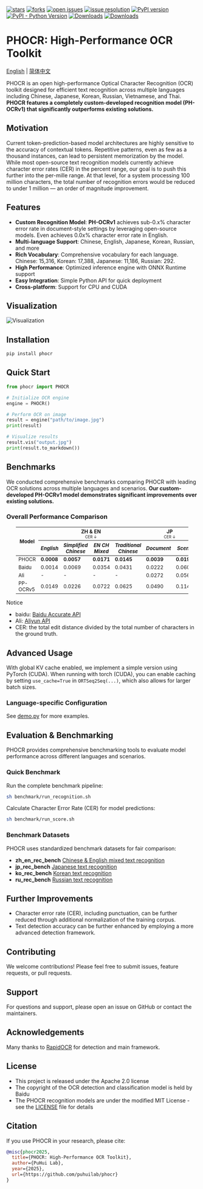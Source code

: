 <!-- icon -->

[![stars](https://img.shields.io/github/stars/puhuilab/phocr.svg)](https://github.com/puhuilab/phocr)
[![forks](https://img.shields.io/github/forks/puhuilab/phocr.svg)](https://github.com/puhuilab/phocr)
[![open issues](https://img.shields.io/github/issues-raw/puhuilab/phocr)](https://github.com/puhuilab/phocr/issues)
[![issue resolution](https://img.shields.io/github/issues-closed-raw/puhuilab/phocr)](https://github.com/puhuilab/phocr/issues)
[![PyPI version](https://img.shields.io/pypi/v/phocr)](https://pypi.org/project/phocr/)
[![PyPI - Python Version](https://img.shields.io/pypi/pyversions/phocr)](https://pypi.org/project/phocr/)
[![Downloads](https://static.pepy.tech/badge/phocr)](https://pepy.tech/project/phocr)
[![Downloads](https://static.pepy.tech/badge/phocr/month)](https://pepy.tech/project/phocr)

# PHOCR: High-Performance OCR Toolkit

[English](README.md) | [简体中文](README_CN.md)

PHOCR is an open high-performance Optical Character Recognition (OCR) toolkit designed for efficient text recognition across multiple languages including Chinese, Japanese, Korean, Russian, Vietnamese, and Thai. **PHOCR features a completely custom-developed recognition model (PH-OCRv1) that significantly outperforms existing solutions.**

## Motivation

Current token-prediction-based model architectures are highly sensitive to the accuracy of contextual tokens. Repetitive patterns, even as few as a thousand instances, can lead to persistent memorization by the model. While most open-source text recognition models currently achieve character error rates (CER) in the percent range, our goal is to push this further into the per-mille range. At that level, for a system processing 100 million characters, the total number of recognition errors would be reduced to under 1 million — an order of magnitude improvement.

## Features

- **Custom Recognition Model**: **PH-OCRv1** achieves sub-0.x% character error rate in document-style settings by leveraging open-source models. Even achieves 0.0x% character error rate in English.
- **Multi-language Support**: Chinese, English, Japanese, Korean, Russian, and more
- **Rich Vocabulary**: Comprehensive vocabulary for each language. Chinese: 15,316, Korean: 17,388, Japanese: 11,186, Russian: 292.
- **High Performance**: Optimized inference engine with ONNX Runtime support
- **Easy Integration**: Simple Python API for quick deployment
- **Cross-platform**: Support for CPU and CUDA

## Visualization

![Visualization](./vis.gif)

## Installation

```bash
pip install phocr
```

## Quick Start

```python
from phocr import PHOCR

# Initialize OCR engine
engine = PHOCR()

# Perform OCR on image
result = engine("path/to/image.jpg")
print(result)

# Visualize results
result.vis("output.jpg")
print(result.to_markdown())
```

## Benchmarks

We conducted comprehensive benchmarks comparing PHOCR with leading OCR solutions across multiple languages and scenarios. **Our custom-developed PH-OCRv1 model demonstrates significant improvements over existing solutions.**

### Overall Performance Comparison

<table style="width: 90%; margin: auto; border-collapse: collapse; font-size: small;">
  <thead>
    <tr>
      <th rowspan="2">Model</th>
      <th colspan="4">ZH & EN<br><span style="font-weight: normal; font-size: x-small;">CER ↓</span></th>
      <th colspan="2">JP<br><span style="font-weight: normal; font-size: x-small;">CER ↓</span></th>
      <th colspan="2">KO<br><span style="font-weight: normal; font-size: x-small;">CER ↓</span></th>
      <th colspan="1">RU<br><span style="font-weight: normal; font-size: x-small;">CER ↓</span></th>
    </tr>
    <tr>
      <th><i>English</i></th>
      <th><i>Simplified Chinese</i></th>
      <th><i>EN CH Mixed</i></th>
      <th><i>Traditional Chinese</i></th>
      <th><i>Document</i></th>
      <th><i>Scene</i></th>
      <th><i>Document</i></th>
      <th><i>Scene</i></th>
      <th><i>Document</i></th>
    </tr>
  </thead>
  <tbody>
    <tr>
      <td>PHOCR</td>
      <td><strong>0.0008</strong></td>
      <td><strong>0.0057</strong></td>
      <td><strong>0.0171</strong></td>
      <td><strong>0.0145</strong></td>
      <td><strong>0.0039</strong></td>
      <td><strong>0.0197</strong></td>
      <td><strong>0.0050</strong></td>
      <td><strong>0.0255</strong></td>
      <td><strong>0.0046</strong></td>
    </tr>
    <tr>
      <td>Baidu</td>
      <td>0.0014</td>
      <td>0.0069</td>
      <td>0.0354</td>
      <td>0.0431</td>
      <td>0.0222</td>
      <td>0.0607</td>
      <td>0.0238</td>
      <td>0.212</td>
      <td>0.0786</td>
    </tr>
    <tr>
      <td>Ali</td>
      <td>-</td>
      <td>-</td>
      <td>-</td>
      <td>-</td>
      <td>0.0272</td>
      <td>0.0564</td>
      <td>0.0159</td>
      <td>0.102</td>
      <td>0.0616</td>
    </tr>
    <tr>
      <td>PP-OCRv5</td>
      <td>0.0149</td>
      <td>0.0226</td>
      <td>0.0722</td>
      <td>0.0625</td>
      <td>0.0490</td>
      <td>0.1140</td>
      <td>0.0113</td>
      <td>0.0519</td>
      <td>0.0348</td>
    </tr>
  </tbody>
</table>


Notice

- baidu: [Baidu Accurate API](https://ai.baidu.com/tech/ocr/general)
- Ali: [Aliyun API](https://help.aliyun.com/zh/ocr/product-overview/recognition-of-characters-in-languages-except-for-chinese-and-english-1)
- CER: the total edit distance divided by the total number of characters in the ground truth.


## Advanced Usage

With global KV cache enabled, we implement a simple version using PyTorch (CUDA). When running with torch (CUDA), you can enable caching by setting `use_cache=True` in `ORTSeq2Seq(...)`, which also allows for larger batch sizes.

### Language-specific Configuration

See [demo.py](./demo.py) for more examples.

## Evaluation & Benchmarking

PHOCR provides comprehensive benchmarking tools to evaluate model performance across different languages and scenarios.

### Quick Benchmark

Run the complete benchmark pipeline:
```bash
sh benchmark/run_recognition.sh
```

Calculate Character Error Rate (CER) for model predictions:
```bash
sh benchmark/run_score.sh
```

### Benchmark Datasets

PHOCR uses standardized benchmark datasets for fair comparison:

- **zh_en_rec_bench** [Chinese & English mixed text recognition](https://huggingface.co/datasets/puhuilab/zh_en_rec_bench)
- **jp_rec_bench** [Japanese text recognition](https://huggingface.co/datasets/puhuilab/jp_rec_bench)
- **ko_rec_bench** [Korean text recognition](https://huggingface.co/datasets/puhuilab/ko_rec_bench)
- **ru_rec_bench** [Russian text recognition](https://huggingface.co/datasets/puhuilab/ru_rec_bench)

## Further Improvements

- Character error rate (CER), including punctuation, can be further reduced through additional normalization of the training corpus.
- Text detection accuracy can be further enhanced by employing a more advanced detection framework.

## Contributing

We welcome contributions! Please feel free to submit issues, feature requests, or pull requests.

## Support

For questions and support, please open an issue on GitHub or contact the maintainers.

## Acknowledgements

Many thanks to [RapidOCR](https://github.com/RapidAI/RapidOCR) for detection and main framework.

## License

- This project is released under the Apache 2.0 license
- The copyright of the OCR detection and classification model is held by Baidu
- The PHOCR recognition models are under the modified MIT License - see the [LICENSE](./LICENSE) file for details

## Citation

If you use PHOCR in your research, please cite:

```bibtex
@misc{phocr2025,
  title={PHOCR: High-Performance OCR Toolkit},
  author={PuHui Lab},
  year={2025},
  url={https://github.com/puhuilab/phocr}
}
```